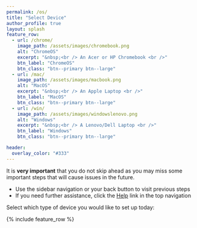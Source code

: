```yaml
---
permalink: /os/
title: "Select Device"
author_profile: true
layout: splash
feature_row:
  - url: /chrome/
    image_path: /assets/images/chromebook.png
    alt: "ChromeOS"
    excerpt: "&nbsp;<br /> An Acer or HP Chromebook <br />"
    btn_label: "ChromeOS"
    btn_class: "btn--primary btn--large"
  - url: /mac/
    image_path: /assets/images/macbook.png
    alt: "MacOS"
    excerpt: "&nbsp;<br /> An Apple Laptop <br />"
    btn_label: "MacOS"
    btn_class: "btn--primary btn--large"
  - url: /win/
    image_path: /assets/images/windowslenovo.png
    alt: "Windows"
    excerpt: "&nbsp;<br /> A Lenovo/Dell Laptop <br />"
    btn_label: "Windows"
    btn_class: "btn--primary btn--large"

header:
  overlay_color: "#333"
---
```


It is __very important__ that you do not skip ahead as you may miss some important steps that will cause issues in the future.
* Use the sidebar navigation or your back button to visit previous steps
* If you need further assistance, click the [Help](/help) link in the top navigation

Select which type of device you would like to set up today:


{% include feature_row %}
